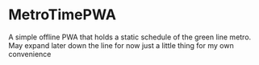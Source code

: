# MetroTimePWA
A simple offline PWA that holds a static schedule of the green line metro. May expand later down the line for now just a little thing for my own convenience
